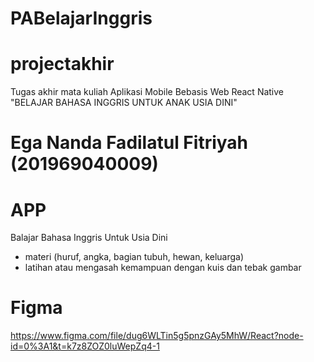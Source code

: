 # PABelajarInggris
# projectakhir
Tugas akhir mata kuliah Aplikasi Mobile Bebasis Web React Native "BELAJAR BAHASA INGGRIS UNTUK ANAK USIA DINI"
# Ega Nanda Fadilatul Fitriyah (201969040009)
# APP
Balajar Bahasa Inggris Untuk Usia Dini
* materi (huruf, angka, bagian tubuh, hewan, keluarga)
* latihan atau mengasah kemampuan dengan kuis dan tebak gambar
# Figma
https://www.figma.com/file/dug6WLTin5g5pnzGAy5MhW/React?node-id=0%3A1&t=k7z8ZOZ0luWepZq4-1
